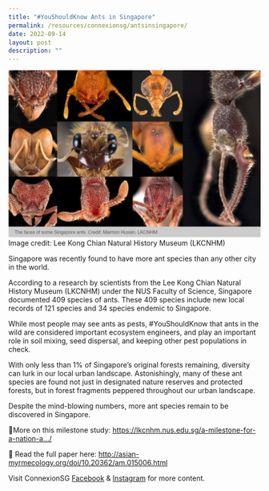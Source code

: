 ```yaml
---
title: "#YouShouldKnow Ants in Singapore"
permalink: /resources/connexionsg/antsinsingapore/
date: 2022-09-14
layout: post
description: ""
---
```

![](/images/connexionsg/2022/Ant.jpg)
Image credit: Lee Kong Chian Natural History Museum (LKCNHM)

Singapore was recently found to have more ant species than any other city in the world.

According to a research by scientists from the Lee Kong Chian Natural History Museum (LKCNHM) under the NUS Faculty of Science, Singapore documented 409 species of ants. These 409 species include new local records of 121 species and 34 species endemic to Singapore.

While most people may see ants as pests, #YouShouldKnow that ants in the wild are considered important ecosystem engineers, and play an important role in soil mixing, seed dispersal, and keeping other pest populations in check.

With only less than 1% of Singapore’s original forests remaining, diversity can lurk in our local urban landscape. Astonishingly, many of these ant species are found not just in designated nature reserves and protected forests, but in forest fragments peppered throughout our urban landscape.

Despite the mind-blowing numbers, more ant species remain to be discovered in Singapore.

🔗More on this milestone study: https://lkcnhm.nus.edu.sg/a-milestone-for-a-nation-a.../

📄 Read the full paper here: http://asian-myrmecology.org/doi/10.20362/am.015006.html

Visit ConnexionSG [Facebook](https://www.facebook.com/ConnexionSG) & [Instagram](https://www.instagram.com/connexionsg/)​ for more content.